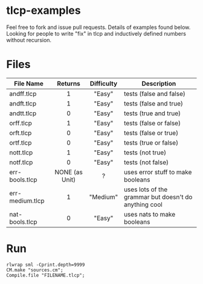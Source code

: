 # tlcp-examples
Feel free to fork and issue pull requests. Details of examples found below. Looking for people to write "fix" in tlcp and inductively defined numbers without recursion. 

# Files

| File Name     | Returns       | Difficulty| Description |
| ------------- | :------------: | :-------------: | ------------- |
| andff.tlcp | 1 | "Easy" | tests (false and false)|
| andft.tlcp | 1 | "Easy" | tests (false and true)|
| andtt.tlcp | 0 | "Easy" | tests (true and true)|
| orff.tlcp | 1 | "Easy" | tests (false or false)|
| orft.tlcp | 0 | "Easy" | tests (false or true)|
| ortf.tlcp | 0 | "Easy" | tests (true or false)|
| nott.tlcp | 1 | "Easy" | tests (not true)|
| notf.tlcp | 0 | "Easy" | tests (not false)|
| err-bools.tlcp | NONE (as Unit) | ? | uses error stuff to make booleans |
| err-medium.tlcp  | 1 | "Medium"| uses lots of the grammar but doesn't do anything cool |
| nat-bools.tlcp | 0 | "Easy" | uses nats to make booleans|

# Run
```
rlwrap sml -Cprint.depth=9999
CM.make "sources.cm";
Compile.file "FILENAME.tlcp";
```
